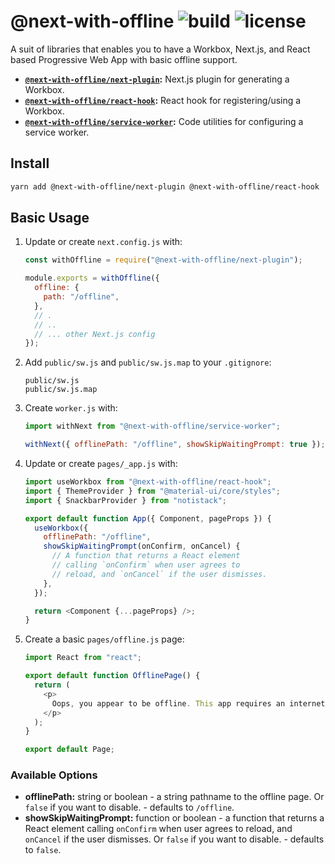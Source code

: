 # @next-with-offline ![build](https://img.shields.io/travis/com/cansin/next-with-offline) ![license](https://img.shields.io/github/license/cansin/next-with-offline)

A suit of libraries that enables you to have a Workbox, Next.js, and React based Progressive Web App
with basic offline support.

- **[`@next-with-offline/next-plugin`](packages/next-plugin):** Next.js plugin for generating a Workbox.
- **[`@next-with-offline/react-hook`](packages/react-hook):** React hook for registering/using a Workbox.
- **[`@next-with-offline/service-worker`](packages/service-worker):** Code utilities for configuring a service worker.

## Install

```bash
yarn add @next-with-offline/next-plugin @next-with-offline/react-hook  @next-with-offline/service-worker
```

## Basic Usage

1. Update or create `next.config.js` with:

   ```js
   const withOffline = require("@next-with-offline/next-plugin");

   module.exports = withOffline({
     offline: {
       path: "/offline",
     },
     // .
     // ..
     // ... other Next.js config
   });
   ```

2. Add `public/sw.js` and `public/sw.js.map` to your `.gitignore`:

   ```git
   public/sw.js
   public/sw.js.map
   ```

3. Create `worker.js` with:

   ```js
   import withNext from "@next-with-offline/service-worker";

   withNext({ offlinePath: "/offline", showSkipWaitingPrompt: true });
   ```

4. Update or create `pages/_app.js` with:

   ```js
   import useWorkbox from "@next-with-offline/react-hook";
   import { ThemeProvider } from "@material-ui/core/styles";
   import { SnackbarProvider } from "notistack";

   export default function App({ Component, pageProps }) {
     useWorkbox({
       offlinePath: "/offline",
       showSkipWaitingPrompt(onConfirm, onCancel) {
         // A function that returns a React element
         // calling `onConfirm` when user agrees to
         // reload, and `onCancel` if the user dismisses.
       },
     });

     return <Component {...pageProps} />;
   }
   ```

5. Create a basic `pages/offline.js` page:

    ```js
    import React from "react";
    
    export default function OfflinePage() {
      return (
        <p>
          Oops, you appear to be offline. This app requires an internet connection.
        </p>
      );
    }
    
    export default Page;
    ```

### Available Options

- **offlinePath:** string or boolean - a string pathname to the offline page.
  Or `false` if you want to disable. - defaults to `/offline`.
- **showSkipWaitingPrompt:** function or boolean - a function that returns
  a React element calling `onConfirm` when user agrees to reload, and `onCancel`
  if the user dismisses. Or `false` if you want to disable. - defaults to `false`.
